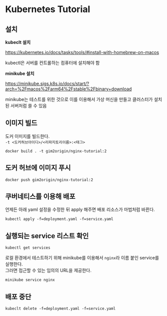 # Kubernetes Tutorial

## 설치

**kubeclt 설치**

https://kubernetes.io/docs/tasks/tools/#install-with-homebrew-on-macos

kubectl은 서버를 컨트롤하는 컴퓨터에 설치해야 함

**minikube 설치**

https://minikube.sigs.k8s.io/docs/start/?arch=%2Fmacos%2Farm64%2Fstable%2Fbinary+download

minikube는 테스트를 위한 것으로 이를 이용해서 가상 머신을 만들고 클러스터가 설치된 서버처럼 쓸 수 있음

## 이미지 빌드

도커 이미지를 빌드한다.\
`-t <도커허브아이디>/<리파지토리이름>:<태그>`

```
docker build . -t gim2origin/nginx-tutorial:2
```

## 도커 허브에 이미지 푸시

```
docker push gim2origin/nginx-tutorial:2
```

## 쿠버네티스를 이용해 배포

언제든 아래 yaml 설정을 수정한 뒤 apply 해주면 배포 리소스가 마법처럼 바뀐다.

```
kubectl apply -f=deployment.yaml -f=service.yaml
```

## 실행되는 service 리스트 확인

```
kubectl get services
```

로컬 환경에서 테스트하기 위해 minikube를 이용해서 `nginx`라 이름 붙인 service를 실행한다.\
그러면 접근할 수 있는 임의의 URL을 제공한다.

```
minikube service nginx
```

## 배포 중단

```
kubeclt delete -f=deployment.yaml -f=service.yaml
```
